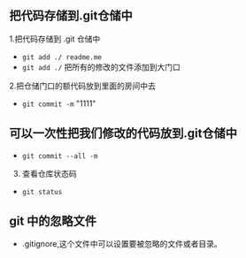 ## 把代码存储到.git仓储中
1.把代码存储到 .git 仓储中
  + `git add ./ readme.me`
  + `git add ./` 把所有的修改的文件添加到大门口
  
2.把仓储门口的额代码放到里面的房间中去
  + `git commit -m` "1111"
 
## 可以一次性把我们修改的代码放到.git仓储中
  + `git commit --all -m`

3. 查看仓库状态码
  + `git status`

## git 中的忽略文件
- .gitignore,这个文件中可以设置要被忽略的文件或者目录。
